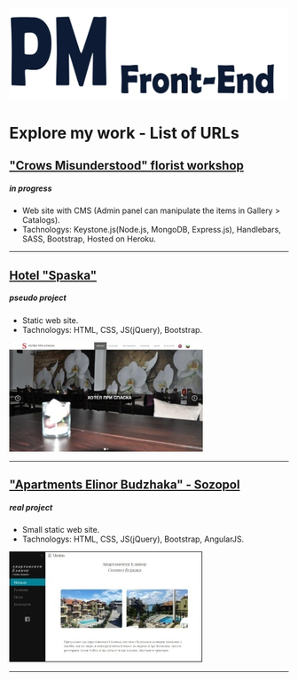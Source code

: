 
![PM Front-End](https://github.com/petyoMitkov/Explore_my_work-List_of_URLs/blob/master/img/PMLogo/NewLogoPM.svg "")


# Explore my work - List of URLs

## ["Crows Misunderstood" florist workshop](https://vrani-nerazbrani.herokuapp.com/) 
##### in progress
- Web site with CMS (Admin panel can manipulate the items in Gallery > Catalogs).
- Tachnologys: Keystone.js(Node.js, MongoDB, Express.js), Handlebars, SASS, Bootstrap, Hosted on Heroku.




---

## [Hotel "Spaska"](https://petyomitkov.github.io/hotel-pri-spaska-selobania/)
##### pseudo project
- Static web site.
- Tachnologys: HTML, CSS, JS(jQuery), Bootstrap.

![Hotel "Spaska" Image](https://github.com/petyoMitkov/Explore_my_work-List_of_URLs/blob/master/img/Spaska.jpg "")


---

## ["Apartments Elinor Budzhaka" - Sozopol](http://elinor-sozopol.com/)
##### real project
- Small static web site.
- Tachnologys: HTML, CSS, JS(jQuery), Bootstrap, AngularJS.

!["Apartments Elinor Budzhaka" Image](https://github.com/petyoMitkov/Explore_my_work-List_of_URLs/blob/master/img/Elinor.jpg "")

---



